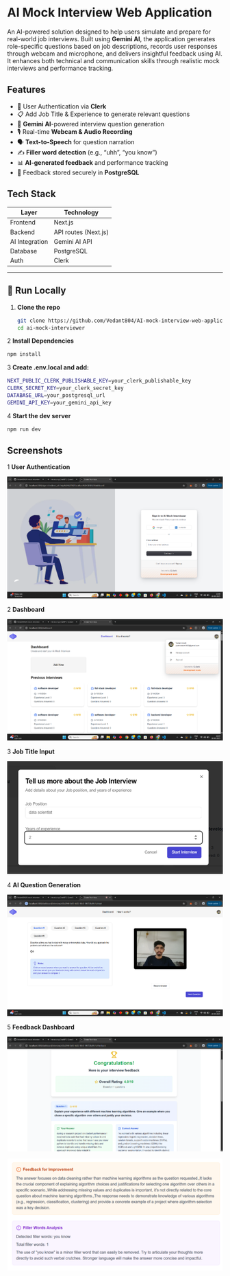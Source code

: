 # AI Mock Interview Web Application

An AI-powered solution designed to help users simulate and prepare for real-world job interviews. Built using **Gemini AI**, the application generates role-specific questions based on job descriptions, records user responses through webcam and microphone, and delivers insightful feedback using AI. It enhances both technical and communication skills through realistic mock interviews and performance tracking.

## Features

- 🔐 User Authentication via **Clerk**
- 📋 Add Job Title & Experience to generate relevant questions
- 🧠 **Gemini AI**-powered interview question generation
- 🎙️ Real-time **Webcam & Audio Recording**
- 🗣️ **Text-to-Speech** for question narration
- ✍️ **Filler word detection** (e.g., “uhh”, “you know”)
- 📊 **AI-generated feedback** and performance tracking
- 🧾 Feedback stored securely in **PostgreSQL**

## Tech Stack
| Layer        | Technology               |
|--------------|---------------------------|
| Frontend     | Next.js                   |
| Backend      | API routes (Next.js)      |
| AI Integration | Gemini AI API           |
| Database     | PostgreSQL                |
| Auth         | Clerk                     |

---

## 🧪 Run Locally

1. **Clone the repo**
   ```bash
   git clone https://github.com/Vedant804/AI-mock-interview-web-application.git
   cd ai-mock-interviewer
   
2 **Install Dependencies**
   ```bash
   npm install
```
3 **Create .env.local and add:**
   ```bash
NEXT_PUBLIC_CLERK_PUBLISHABLE_KEY=your_clerk_publishable_key
CLERK_SECRET_KEY=your_clerk_secret_key
DATABASE_URL=your_postgresql_url
GEMINI_API_KEY=your_gemini_api_key
```
4 **Start the dev server**
   ```bash
npm run dev
```

## Screenshots

1 **User Authentication**

![User Authentication](https://github.com/Vedant804/AI-mock-interview-web-application/blob/main/ai-mock-interviewer/public/ss1.png?raw=true)

2 **Dashboard**

![Dashboard](https://github.com/Vedant804/AI-mock-interview-web-application/blob/main/ai-mock-interviewer/public/ss2.png?raw=true)

3 **Job Title Input**

![Job Title Input](https://github.com/Vedant804/AI-mock-interview-web-application/blob/main/ai-mock-interviewer/public/ss3.png?raw=true)

4 **AI Question Generation**

![AI Question Generation](https://github.com/Vedant804/AI-mock-interview-web-application/blob/main/ai-mock-interviewer/public/ss4.png?raw=true)

5 **Feedback Dashboard**

![Feedback Dashboard](https://github.com/Vedant804/AI-mock-interview-web-application/blob/main/ai-mock-interviewer/public/ss5.png?raw=true)

![Filler words detection](https://github.com/Vedant804/AI-mock-interview-web-application/blob/main/ai-mock-interviewer/public/ss6.png?raw=true)








